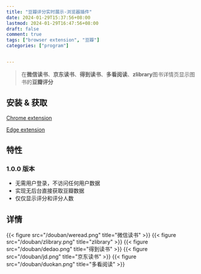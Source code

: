 ```yaml
---
title: "豆瓣评分实时展示-浏览器插件"
date: 2024-01-29T15:37:56+08:00
lastmod: 2024-01-29T16:47:56+08:00
draft: false
comment: true
tags: ["browser extension", "豆瓣"]
categories: ["program"]


---
```


> 在**微信读书**、**京东读书**、**得到读书**、**多看阅读**、**zlibrary**图书详情页显示图书的**豆瓣评分**



## 安装 & 获取

  [Chrome extension]()

  [Edge extension]()

  
## 特性  

### 1.0.0 版本
- 无需用户登录，不访问任何用户数据
- 实现无后台直接获取豆瓣数据
- 仅仅显示评分和评分人数


## 详情


{{< figure src="/douban/weread.png" title="微信读书" >}}
{{< figure src="/douban/zlibrary.png" title="zlibrary" >}}
{{< figure src="/douban/dedao.png" title="得到读书" >}}
{{< figure src="/douban/jd.png" title="京东读书" >}}
{{< figure src="/douban/duokan.png" title="多看阅读" >}}

